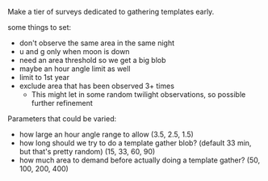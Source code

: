 Make a tier of surveys dedicated to gathering templates early.

some things to set:
* don't observe the same area in the same night
* u and g only when moon is down
* need an area threshold so we get a big blob
* maybe an hour angle limit as well
* limit to 1st year
* exclude area that has been observed 3+ times
    * This might let in some random twilight observations, so possible further refinement



Parameters that could be varied:
* how large an hour angle range to allow (3.5, 2.5, 1.5)
* how long should we try to do a template gather blob? (default 33 min, but that's pretty random) (15, 33, 60, 90)
* how much area to demand before actually doing a template gather? (50, 100, 200, 400)
